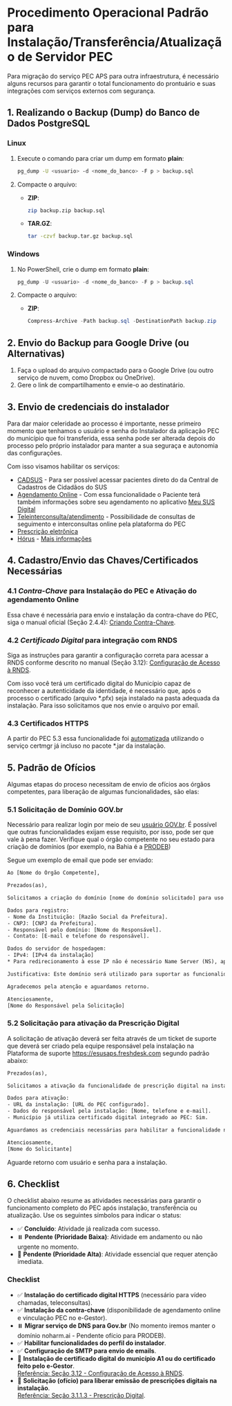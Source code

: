 # Procedimento Operacional Padrão para Instalação/Transferência/Atualização de Servidor PEC

Para migração do serviço PEC APS para outra infraestrutura, é necessário alguns recursos para garantir o total funcionamento do prontuário e suas integrações com serviços externos com segurança.

## 1. Realizando o Backup (Dump) do Banco de Dados PostgreSQL

### Linux
1. Execute o comando para criar um dump em formato **plain**:
   ```bash
   pg_dump -U <usuario> -d <nome_do_banco> -F p > backup.sql
   ```

2. Compacte o arquivo:
   - **ZIP**:
     ```bash
     zip backup.zip backup.sql
     ```
   - **TAR.GZ**:
     ```bash
     tar -czvf backup.tar.gz backup.sql
     ```

### Windows
1. No PowerShell, crie o dump em formato **plain**:
   ```powershell
   pg_dump -U <usuario> -d <nome_do_banco> -F p > backup.sql
   ```

2. Compacte o arquivo:
   - **ZIP**:
     ```powershell
     Compress-Archive -Path backup.sql -DestinationPath backup.zip
     ```

## 2. Envio do Backup para Google Drive (ou Alternativas)
1. Faça o upload do arquivo compactado para o Google Drive (ou outro serviço de nuvem, como Dropbox ou OneDrive).
2. Gere o link de compartilhamento e envie-o ao destinatário.

## 3. Envio de credenciais do instalador

Para dar maior celeridade ao processo é importante, nesse primeiro momento que tenhamos o usuário e senha do Instalador da aplicação PEC do município que foi transferida, essa senha pode ser alterada depois do processo pelo próprio instalador para manter a sua seguraça e autonomia das configurações.

Com isso visamos habilitar os serviços:
- [CADSUS](https://saps-ms.github.io/Manual-eSUS_APS/docs/PEC/PEC_03_adm_conf/#3111-cadsus) - Para ser possível acessar pacientes direto do da Central de Cadastros de Cidadãos do SUS
- [Agendamento Online](https://saps-ms.github.io/Manual-eSUS_APS/docs/PEC/PEC_03_adm_conf/#3113-agenda-online) - Com essa funcionalidade o Paciente terá também informações sobre seu agendamento no aplicativo [Meu SUS Digital](https://meususdigital.saude.gov.br/)
- [Teleinterconsulta/atendimento](https://saps-ms.github.io/Manual-eSUS_APS/docs/PEC/PEC_03_adm_conf/#3113-teleinterconsulta) - Possibilidade de consultas de seguimento e interconsultas online pela plataforma do PEC
- [Prescrição eletrônica](https://saps-ms.github.io/Manual-eSUS_APS/docs/PEC/PEC_03_adm_conf/#3113-prescri%C3%A7%C3%A3o-digital)
- [Hórus](https://saps-ms.github.io/Manual-eSUS_APS/docs/PEC/PEC_03_adm_conf/#3112-h%C3%B3rus) - [Mais informações](https://bvsms.saude.gov.br/bvs/folder/horus_folder.pdf)

## 4. Cadastro/Envio das Chaves/Certificados Necessárias

### 4.1 *Contra-Chave* para Instalação do PEC e Ativação do agendamento Online

Essa chave é necessária para envio e instalação da contra-chave do PEC, siga o manual oficial (Seção 2.4.4): [Criando Contra-Chave](https://saps-ms.github.io/Manual-eSUS_APS/docs/PEC/PEC_02_instalacao/#244-gerar-contra-chave-e-ativar-agendamento-online).

### 4.2 *Certificado Digital* para integração com RNDS

Siga as instruções para garantir a configuração correta para acessar a RNDS conforme descrito no manual (Seção 3.12): [Configuração de Acesso à RNDS](https://saps-ms.github.io/Manual-eSUS_APS/docs/PEC/PEC_03_adm_conf/#312-acessando-a-rnds-por-meio-do-pec).

Com isso você terá um certificado digital do Município capaz de reconhecer a autenticidade da identidade, é necessário que, após o processo o certificado (arquivo *.pfx) seja instalado na pasta adequada da instalação. Para isso solicitamos que nos envie o arquivo por email.

### 4.3 Certificados HTTPS

A partir do PEC 5.3 essa funcionalidade foi [automatizada](https://saps-ms.github.io/Manual-eSUS_APS/docs/Apoio%20a%20Implanta%C3%A7%C3%A3o/HTTPS_Automatizado/) utilizando o serviço certmgr já incluso no pacote *.jar da instalação. 

## 5. Padrão de Ofícios

Algumas etapas do proceso necessitam de envio de ofícios aos órgãos competentes, para liberação de algumas funcionalidades, são elas:

### 5.1 Solicitação de Domínio GOV.br

Necessário para realizar login por meio de seu [usuário GOV.br](https://saps-ms.github.io/Manual-eSUS_APS/docs/Apoio%20a%20Implanta%C3%A7%C3%A3o/HTTPS_Automatizado/#requisitos-obrigat%C3%B3rios). É possível que outras funcionalidades exijam esse requisito, por isso, pode ser que vale à pena fazer. Verifique qual o órgão competente no seu estado para criação de domínios (por exemplo, na Bahia é a [PRODEB](https://www.prodeb.ba.gov.br/page/registro-de-dominio))

Segue um exemplo de email que pode ser enviado:

```txt
Ao [Nome do Órgão Competente],

Prezados(as),

Solicitamos a criação do domínio [nome do domínio solicitado] para uso oficial nas atividades de saúde pública do município de [Nome do Município], em conformidade com as diretrizes do Ministério da Saúde e com foco na implantação do Prontuário Eletrônico do Cidadão (PEC e-SUS APS).

Dados para registro:
- Nome da Instituição: [Razão Social da Prefeitura].
- CNPJ: [CNPJ da Prefeitura].
- Responsável pelo domínio: [Nome do Responsável].
- Contato: [E-mail e telefone do responsável].

Dados do servidor de hospedagem:
- IPv4: [IPv4 da instalação]
* Para redirecionamento à esse IP não é necessário Name Server (NS), apenas que o subdomínio tenha um apontamento do tipo A para o IPv4.

Justificativa: Este domínio será utilizado para suportar as funcionalidades do PEC, como teleconsultas, prescrições digitais e agendamentos online, além de garantir a integração com serviços como RNDS e CADSUS.

Agradecemos pela atenção e aguardamos retorno.

Atenciosamente,
[Nome do Responsável pela Solicitação]
```

### 5.2 Solicitação para ativação da Prescrição Digital

A solicitação de ativação deverá ser feita através de um ticket de suporte que deverá ser criado pela equipe responsável pela instalação na Plataforma de suporte https://esusaps.freshdesk.com segundo padrão abaixo:

```txt
Prezados(as),

Solicitamos a ativação da funcionalidade de prescrição digital na instalação do PEC do município de [Nome do Município], conforme as orientações do manual oficial.

Dados para ativação:
- URL da instalação: [URL do PEC configurado].
- Dados do responsável pela instalação: [Nome, telefone e e-mail].
- Município já utiliza certificado digital integrado ao PEC: Sim.

Aguardamos as credenciais necessárias para habilitar a funcionalidade no perfil do administrador da instalação.

Atenciosamente,
[Nome do Solicitante]
```

Aguarde retorno com usuário e senha para a instalação.

## 6. Checklist

O checklist abaixo resume as atividades necessárias para garantir o funcionamento completo do PEC após instalação, transferência ou atualização. Use os seguintes símbolos para indicar o status:

- ✅ **Concluído**: Atividade já realizada com sucesso.
- ⏸️ **Pendente (Prioridade Baixa)**: Atividade em andamento ou não urgente no momento.
- 🚩 **Pendente (Prioridade Alta)**: Atividade essencial que requer atenção imediata.

### **Checklist**

- ✅ **Instalação do certificado digital HTTPS** (necessário para vídeo chamadas, teleconsultas).
- ✅ **Instalação da contra-chave** (disponibilidade de agendamento online e vinculação PEC no e-Gestor).
- ⏸️ **Migrar serviço de DNS para Gov.br** (No momento iremos manter o domínio noharm.ai - Pendente ofício para PRODEB).
- ✅ **Habilitar funcionalidades do perfil do instalador**.
- ✅ **Configuração de SMTP para envio de emails**.
- 🚩 **Instalação de certificado digital do município A1 ou do certificado feito pelo e-Gestor**.  
  [Referência: Seção 3.12 - Configuração de Acesso à RNDS](https://saps-ms.github.io/Manual-eSUS_APS/docs/PEC/PEC_03_adm_conf/#312-acessando-a-rnds-por-meio-do-pec).
- 🚩 **Solicitação (ofício) para liberar emissão de prescrições digitais na instalação**.  
  [Referência: Seção 3.1.1.3 - Prescrição Digital](https://saps-ms.github.io/Manual-eSUS_APS/docs/PEC/PEC_03_adm_conf/#3113-prescri%C3%A7%C3%A3o-digital).